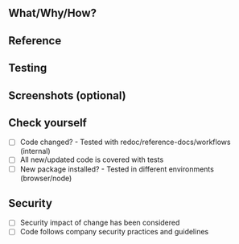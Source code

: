 ## What/Why/How?

## Reference

## Testing

## Screenshots (optional)

## Check yourself

- [ ] Code changed? - Tested with redoc/reference-docs/workflows (internal)
- [ ] All new/updated code is covered with tests
- [ ] New package installed? - Tested in different environments (browser/node)

## Security

- [ ] Security impact of change has been considered
- [ ] Code follows company security practices and guidelines